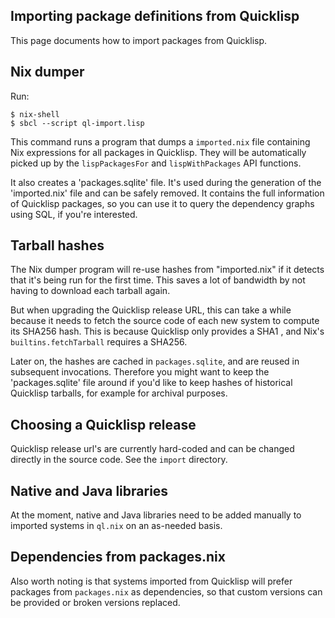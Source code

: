 ## Importing package definitions from Quicklisp

This page documents how to import packages from Quicklisp.

## Nix dumper

Run:

```
$ nix-shell
$ sbcl --script ql-import.lisp
```

This command runs a program that dumps a `imported.nix` file
containing Nix expressions for all packages in Quicklisp. They will be
automatically picked up by the `lispPackagesFor` and
`lispWithPackages` API functions.

It also creates a 'packages.sqlite' file. It's used during the
generation of the 'imported.nix' file and can be safely removed. It
contains the full information of Quicklisp packages, so you can use it
to query the dependency graphs using SQL, if you're interested.

## Tarball hashes

The Nix dumper program will re-use hashes from "imported.nix" if it
detects that it's being run for the first time. This saves a lot of
bandwidth by not having to download each tarball again.

But when upgrading the Quicklisp release URL, this can take a while
because it needs to fetch the source code of each new system to
compute its SHA256 hash. This is because Quicklisp only provides a
SHA1 , and Nix's `builtins.fetchTarball` requires a SHA256.

Later on, the hashes are cached in `packages.sqlite`, and are reused
in subsequent invocations. Therefore you might want to keep the
'packages.sqlite' file around if you'd like to keep hashes of
historical Quicklisp tarballs, for example for archival purposes.

## Choosing a Quicklisp release

Quicklisp release url's are currently hard-coded and can be changed
directly in the source code. See the `import` directory.

## Native and Java libraries

At the moment, native and Java libraries need to be added manually to
imported systems in `ql.nix` on an as-needed basis.

## Dependencies from packages.nix

Also worth noting is that systems imported from Quicklisp will prefer
packages from `packages.nix` as dependencies, so that custom versions
can be provided or broken versions replaced.

